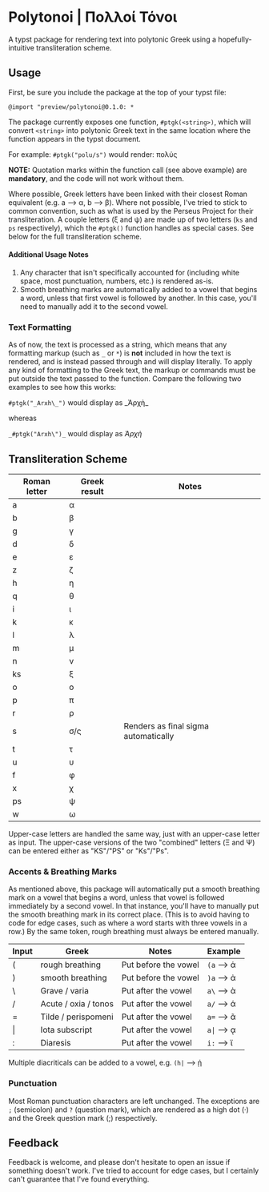 # Polytonoi | Πολλοί Τόνοι
A typst package for rendering text into polytonic Greek using a hopefully-intuitive transliteration scheme.

## Usage

First, be sure you include the package at the top of your typst file:

```typ
@import "preview/polytonoi@0.1.0: *
```
The package currently exposes one function, ``#ptgk(<string>)``, which will convert ``<string>`` into polytonic Greek text in the same location where the function appears in the typst document.  

For example: ``#ptgk("polu/s")`` would render: πολύς

**NOTE:** Quotation marks within the function call (see above example) are **mandatory**, and the code will not work without them.

Where possible, Greek letters have been linked with their closest Roman equivalent (e.g. a --> α, b --> β).  Where not possible, I've tried to stick to common convention, such as what is used by the Perseus Project for their transliteration.  A couple letters (ξ and ψ) are made up of two letters (``ks`` and ``ps`` respectively), which the ``#ptgk()`` function handles as special cases.  See below for the full transliteration scheme.

#### Additional Usage Notes

1. Any character that isn't specifically accounted for (including white space, most punctuation, numbers, etc.) is rendered as-is.
2. Smooth breathing marks are automatically added to a vowel that begins a word, unless that first vowel is followed by another.  In this case, you'll need to manually add it to the second vowel.

### Text Formatting

As of now, the text is processed as a string, which means that any formatting markup (such as ``_`` or ``*``) is **not** included in how the text is rendered, and is instead passed through and will display literally.  To apply any kind of formatting to the Greek text, the markup or commands must be put outside the text passed to the function.  Compare the following two examples to see how this works:

``#ptgk("_Arxh\_")`` would display as \_Ἀρχὴ\_

whereas

``_#ptgk("Arxh\")_`` would display as _Ἀρχὴ_

## Transliteration Scheme

| Roman letter | Greek result | Notes |
|--------------|--------------|-------|
| a            | α            |       |
| b            | β            |       |
| g            | γ            |       |
| d            | δ            |       |
| e            | ε            |       |
| z            | ζ            |       |
| h            | η            |       |
| q            | θ            |       |
| i            | ι            |       |
| k            | κ            |       |
| l            | λ            |       |
| m            | μ            |       |
| n            | ν            |       |
| ks           | ξ            |       |
| o            | ο            |       |
| p            | π            |       |
| r            | ρ            |       |
| s            | σ/ς          | Renders as final sigma automatically |
| t            | τ            |       |
| u            | υ            |       |
| f            | φ            |       |
| x            | χ            |       |
| ps           | ψ            |       |
| w            | ω            |       |

Upper-case letters are handled the same way, just with an upper-case letter as input.  The upper-case versions of the two "combined" letters (Ξ and Ψ) can be entered either as "KS"/"PS" or "Ks"/"Ps".

### Accents & Breathing Marks

As mentioned above, this package will automatically put a smooth breathing mark on a vowel that begins a word, unless that vowel is followed immediately by a second vowel.  In that instance, you'll have to manually put the smooth breathing mark in its correct place.  (This is to avoid having to code for edge cases, such as where a word starts with three vowels in a row.)  By the same token, rough breathing must always be entered manually.

| Input | Greek | Notes | Example |
|-------|-------|-------|---------|
|   (   | rough breathing | Put before the vowel | ``(a`` --> ἁ |
|   )   | smooth breathing | Put before the vowel | ``)a`` --> ἀ |
|   \   | Grave / varia | Put after the vowel | ``a\`` --> ὰ |
|   /   | Acute / oxia / tonos | Put after the vowel | ``a/`` --> ά |
|   =   | Tilde / perispomeni | Put after the vowel | ``a=`` --> ᾶ |
|   \|   | Iota subscript | Put after the vowel | ``a\|`` --> ᾳ |
|   :   | Diaresis | Put after the vowel | ``i:`` --> ϊ |

Multiple diacriticals can be added to a vowel, e.g. ``(h|`` --> ᾑ

### Punctuation

Most Roman punctuation characters are left unchanged.  The exceptions are ``;`` (semicolon) and ``?`` (question mark), which are rendered as a high dot (·) and the Greek question mark (;) respectively.

## Feedback

Feedback is welcome, and please don't hesitate to open an issue if something doesn't work.  I've tried to account for edge cases, but I certainly can't guarantee that I've found everything.

